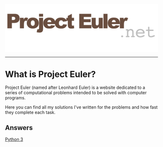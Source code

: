 <p align="center">
  <img src="Images/ProjectEulerLogo.png" alt="ProjectEuler.net"/>
</p>

---

# What is Project Euler?
Project Euler (named after Leonhard Euler) is a website dedicated to a series of computational problems intended to be solved with computer programs.

Here you can find all my solutions I've written for the problems and how fast they complete each task.

## Answers
[Python 3](https://github.com/AlexNewson/ProjectEuler/tree/master/Python)